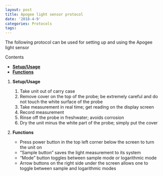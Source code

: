 ```yaml
---
layout: post
title: Apogee light sensor protocol 
date: '2018-4-9'
categories: Protocols
tags: 
---
```

The following protocol can be used for setting up and using the Apogee light sensor 

Contents

- [**Setup/Usage**](#Setup/Usage)
- [**Functions**](#Functions)


1. <a name="Setup/Usage"></a> **Setup/Usage**
	1. Take unit out of carry case
	2. Remove cover on the top of the probe; be extremely careful and do not touch the white surface of the probe
	3. Take measurement in real time; get reading on the display screen
	4. Record measurement 
	5. Rinse off the probe in freshwater; avoids corrosion
	6. Dry the unit minus the white part of the probe; simply put the cover
	

2. <a name="Functions"></a> **Functions**
	* Press power button in the top left corner below the screen to turn the unit on
	* “Sample button” saves the light measurement to its system
	* “Mode” button toggles between sample mode or logarithmic mode 
	* Arrow buttons on the right side under the screen allows one to toggle between sample and logarithmic modes

